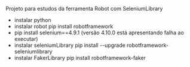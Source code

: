 Projeto para estudos da ferramenta Robot com SeleniumLibrary

- instalar python
- instalar robot pip install robotframework
- pip install selenium==4.9.1 (versão 4.10.0 está apresentando falha ao executar)
- instalar seleniumLibrary pip install --upgrade robotframework-seleniumlibrary
- instalar FakerLibrary pip install robotframework-faker